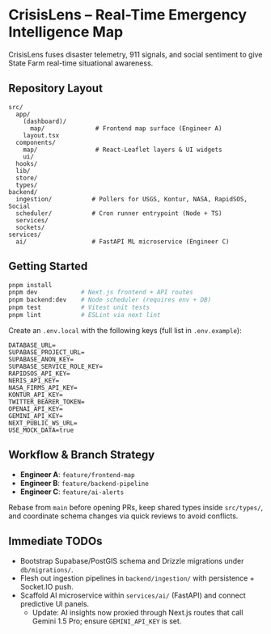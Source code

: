 # CrisisLens – Real-Time Emergency Intelligence Map

CrisisLens fuses disaster telemetry, 911 signals, and social sentiment to give State Farm real-time situational awareness.

## Repository Layout

```
src/
  app/
    (dashboard)/
      map/              # Frontend map surface (Engineer A)
    layout.tsx
  components/
    map/                # React-Leaflet layers & UI widgets
    ui/
  hooks/
  lib/
  store/
  types/
backend/
  ingestion/           # Pollers for USGS, Kontur, NASA, RapidSOS, Social
  scheduler/           # Cron runner entrypoint (Node + TS)
  services/
  sockets/
services/
  ai/                  # FastAPI ML microservice (Engineer C)
```

## Getting Started

```bash
pnpm install
pnpm dev            # Next.js frontend + API routes
pnpm backend:dev    # Node scheduler (requires env + DB)
pnpm test           # Vitest unit tests
pnpm lint           # ESLint via next lint
```

Create an `.env.local` with the following keys (full list in `.env.example`):

```
DATABASE_URL=
SUPABASE_PROJECT_URL=
SUPABASE_ANON_KEY=
SUPABASE_SERVICE_ROLE_KEY=
RAPIDSOS_API_KEY=
NERIS_API_KEY=
NASA_FIRMS_API_KEY=
KONTUR_API_KEY=
TWITTER_BEARER_TOKEN=
OPENAI_API_KEY=
GEMINI_API_KEY=
NEXT_PUBLIC_WS_URL=
USE_MOCK_DATA=true
```

## Workflow & Branch Strategy

- **Engineer A**: `feature/frontend-map`
- **Engineer B**: `feature/backend-pipeline`
- **Engineer C**: `feature/ai-alerts`

Rebase from `main` before opening PRs, keep shared types inside `src/types/`, and coordinate schema changes via quick reviews to avoid conflicts.

## Immediate TODOs

- Bootstrap Supabase/PostGIS schema and Drizzle migrations under `db/migrations/`.
- Flesh out ingestion pipelines in `backend/ingestion/` with persistence + Socket.IO push.
- Scaffold AI microservice within `services/ai/` (FastAPI) and connect predictive UI panels.
  - Update: AI insights now proxied through Next.js routes that call Gemini 1.5 Pro; ensure `GEMINI_API_KEY` is set.
